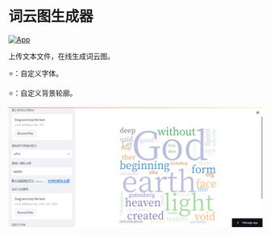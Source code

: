 # 词云图生成器

[![App](https://img.shields.io/badge/Streamlit-App-brightgreen.svg?style=flat-square)](https://jeremy-feng-word-cloud-app-br6pxe.streamlit.app/) 

上传文本文件，在线生成词云图。

:star:：自定义字体。

:star:：自定义背景轮廓。

![image-20221106195259672](README-image/image-20221106195259672.png)